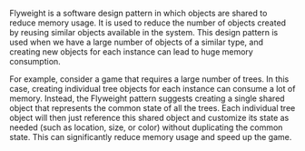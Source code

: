

Flyweight is a software design pattern in which objects are shared to reduce memory usage. It is used to reduce the number of objects created by reusing similar objects available in the system. This design pattern is used when we have a large number of objects of a similar type, and creating new objects for each instance can lead to huge memory consumption. 

For example, consider a game that requires a large number of trees. In this case, creating individual tree objects for each instance can consume a lot of memory. Instead, the Flyweight pattern suggests creating a single shared object that represents the common state of all the trees. Each individual tree object will then just reference this shared object and customize its state as needed (such as location, size, or color) without duplicating the common state. This can significantly reduce memory usage and speed up the game.
